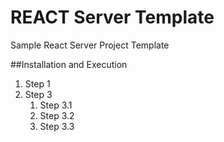 # REACT Server Template
Sample React Server Project Template

##Installation and Execution
1. Step 1
3. Step 3
   1. Step 3.1
   2. Step 3.2
   3. Step 3.3
